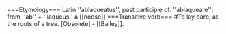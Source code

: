 ===Etymology===
Latin ''ablaqueatus'', past participle of. ''ablaqueare''; from ''ab'' + ''laqueus'' a [[noose]]
===Transitive verb===
#To lay bare, as the roots of a tree. [Obsolete] - [[Bailey]].